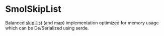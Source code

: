 # SmolSkipList
Balanced [skip-list](https://en.wikipedia.org/wiki/Skip_list) (and map) implementation optimized for memory usage which can be De/Serialized using serde.
